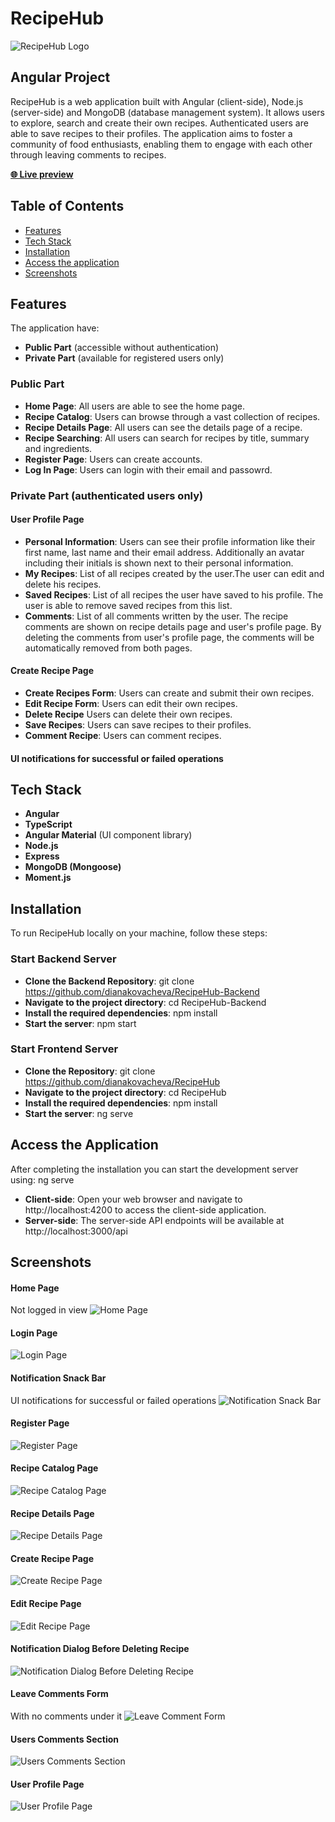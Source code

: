 # RecipeHub

![RecipeHub Logo](./src/assets/images/RecipeHub-logo-with-mascot-background.jpg)

## Angular Project

RecipeHub is a web application built with Angular (client-side), Node.js (server-side) and MongoDB (database management system).
It allows users to explore, search and create their own recipes. Authenticated users are able to save recipes to their profiles. The application aims to foster a community of food enthusiasts, enabling them to engage with each other through leaving comments to recipes.

**<a href="https://recipehub-20652.web.app/" target="_blank">🌐 Live preview</a>**

## Table of Contents

- [Features](#features)
- [Tech Stack](#tech-stack)
- [Installation](#installation)
- [Access the application](#access-the-application)
- [Screenshots](#screenshots)

## Features

The application have:

- **Public Part** (accessible without authentication)
- **Private Part** (available for registered users only)

### Public Part

- **Home Page**: All users are able to see the home page.
- **Recipe Catalog**: Users can browse through a vast collection of recipes.
- **Recipe Details Page**: All users can see the details page of a recipe.
- **Recipe Searching**: All users can search for recipes by title, summary and ingredients.
- **Register Page**: Users can create accounts.
- **Log In Page**: Users can login with their email and passowrd.

### Private Part (authenticated users only)

#### User Profile Page

- **Personal Information**: Users can see their profile information like their first name, last name and their email address. Additionally an avatar including their initials is shown next to their personal information.
- **My Recipes**: List of all recipes created by the user.The user can edit and delete his recipes.
- **Saved Recipes**: List of all recipes the user have saved to his profile. The user is able to remove saved recipes from this list.
- **Comments**: List of all comments written by the user. The recipe comments are shown on recipe details page and user's profile page. By deleting the comments from user's profile page, the comments will be automatically removed from both pages.

#### Create Recipe Page

- **Create Recipes Form**: Users can create and submit their own recipes.
- **Edit Recipe Form**: Users can edit their own recipes.
- **Delete Recipe** Users can delete their own recipes.
- **Save Recipes**: Users can save recipes to their profiles.
- **Comment Recipe**: Users can comment recipes.

#### UI notifications for successful or failed operations

## Tech Stack

- **Angular**
- **TypeScript**
- **Angular Material** (UI component library)
- **Node.js**
- **Express**
- **MongoDB (Mongoose)**
- **Moment.js**

## Installation

To run RecipeHub locally on your machine, follow these steps:

### Start Backend Server

- **Clone the Backend Repository**: git clone https://github.com/dianakovacheva/RecipeHub-Backend
- **Navigate to the project directory**: cd RecipeHub-Backend
- **Install the required dependencies**: npm install
- **Start the server**: npm start

### Start Frontend Server

- **Clone the Repository**: git clone https://github.com/dianakovacheva/RecipeHub
- **Navigate to the project directory**: cd RecipeHub
- **Install the required dependencies**: npm install
- **Start the server**: ng serve

## Access the Application

After completing the installation you can start the development server using: ng serve

- **Client-side**: Open your web browser and navigate to http://localhost:4200 to access the client-side application.
- **Server-side**: The server-side API endpoints will be available at http://localhost:3000/api

## Screenshots

#### Home Page

Not logged in view
![Home Page](./src/assets/recipeHub-Screenshots/screenshot-home.png)

#### Login Page

![Login Page](./src/assets/recipeHub-Screenshots/screenshot-login-page.png)

#### Notification Snack Bar

UI notifications for successful or failed operations
![Notification Snack Bar](./src//assets//recipeHub-Screenshots/screenshot-notification-snack-bar.png)

#### Register Page

![Register Page](./src//assets//recipeHub-Screenshots/screenshot-register-page.png)

#### Recipe Catalog Page

![Recipe Catalog Page](./src//assets//recipeHub-Screenshots/screenshot-recipe-catalog.png)

#### Recipe Details Page

![Recipe Details Page](./src//assets//recipeHub-Screenshots/screenshot-recipe-details-page.png)

#### Create Recipe Page

![Create Recipe Page](./src//assets//recipeHub-Screenshots/screenshot-create-recipe-page.png)

#### Edit Recipe Page

![Edit Recipe Page](./src//assets//recipeHub-Screenshots/screenshot-edit-recipe-page.png)

#### Notification Dialog Before Deleting Recipe

![Notification Dialog Before Deleting Recipe](./src//assets//recipeHub-Screenshots/screenshot-notification-dialog-befor-deleting-recipe.png)

#### Leave Comments Form

With no comments under it
![Leave Comment Form](./src//assets//recipeHub-Screenshots/screenshot-leave-comment-form.png)

#### Users Comments Section

![Users Comments Section](./src//assets//recipeHub-Screenshots/screenshot-users-comments-section.png)

#### User Profile Page

![User Profile Page](./src//assets//recipeHub-Screenshots/screenshot-user-profile-page.png)
